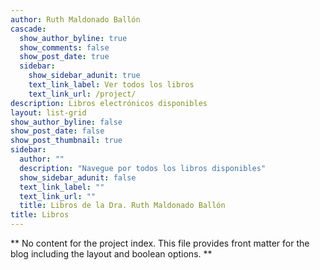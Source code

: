 ```yaml
---
author: Ruth Maldonado Ballón
cascade:
  show_author_byline: true
  show_comments: false
  show_post_date: true
  sidebar:
    show_sidebar_adunit: true
    text_link_label: Ver todos los libros
    text_link_url: /project/
description: Libros electrónicos disponibles
layout: list-grid
show_author_byline: false
show_post_date: false
show_post_thumbnail: true
sidebar:
  author: ""
  description: "Navegue por todos los libros disponibles"
  show_sidebar_adunit: false
  text_link_label: ""
  text_link_url: ""
  title: Libros de la Dra. Ruth Maldonado Ballón
title: Libros
---
```


** No content for the project index. This file provides front matter for the blog including the layout and boolean options. **
